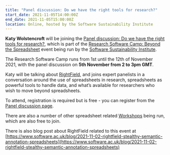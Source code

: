 ```yaml
---
title: "Panel discussion: Do we have the right tools for research?"
start_date: 2021-11-05T14:00:00Z
end_date: 2021-11-05T15:00:00Z
location: Online, hosted by the Software Sustainability Institute
---
```


**Katy Wolstencroft** will be joining the [Panel discussion: Do we have the right tools for research?](https://www.software.ac.uk/panel-discussion-do-we-have-right-tools-research), 
which is part of the [Research Software Camp: Beyond the Spreadsheet](https://www.software.ac.uk/RSCamp-beyond-spreadsheet) event being run by the [Software Sustainability Institute](https://www.software.ac.uk/).

The Research Software Camp runs from 1st until the 12th of November 2021, with the panel discussion on **5th November from 2 to 3pm GMT**.

Katy will be talking about [RightField](https://rightfield.org.uk), and joins expert panelists in a conversation around the use of spreadsheets in research, spreadsheets as powerful tools to handle data, and what’s available for researchers who wish to move beyond spreadsheets.

To attend, registration is required but is free - you can register from the [Panel discussion page](https://www.software.ac.uk/panel-discussion-do-we-have-right-tools-research).

There are also a number of other spreadsheet related [Workshops](https://www.software.ac.uk/programme-research-software-camp-beyond-spreadsheet) being run, which are also free to join.

There is also blog post about RightField related to this event at [https://www.software.ac.uk/blog/2021-11-02-rightfield-stealthy-semantic-annotation-spreadsheets](https://www.software.ac.uk/blog/2021-11-02-rightfield-stealthy-semantic-annotation-spreadsheets)